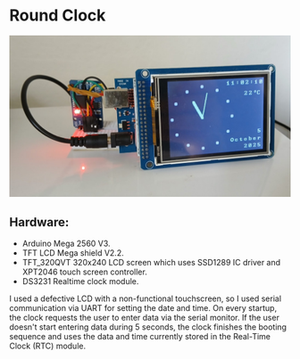 # Round Clock
![A test image](Clock.jpg)
## Hardware:
* Arduino Mega 2560 V3.
* TFT LCD Mega shield V2.2.
* TFT_320QVT 320x240 LCD screen which uses SSD1289 IC driver and XPT2046 touch screen controller. 
* DS3231 Realtime clock module.

I used a defective LCD with a non-functional touchscreen, so I used serial communication via UART for setting the date and time. On every startup, the clock requests the user to enter data via the serial monitor. If the user doesn't start entering data during 5 seconds, the clock finishes the booting sequence and uses the data and time currently stored in the Real-Time Clock (RTC) module.
